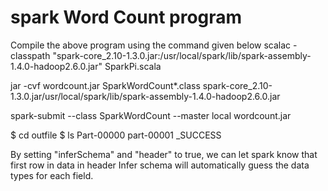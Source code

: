 # spark Word Count program

Compile the above program using the command given below
scalac -classpath "spark-core_2.10-1.3.0.jar:/usr/local/spark/lib/spark-assembly-1.4.0-hadoop2.6.0.jar" SparkPi.scala

jar -cvf wordcount.jar SparkWordCount*.class spark-core_2.10-1.3.0.jar/usr/local/spark/lib/spark-assembly-1.4.0-hadoop2.6.0.jar

spark-submit --class SparkWordCount --master local wordcount.jar

$ cd outfile 
$ ls 
Part-00000 part-00001 _SUCCESS




By setting "inferSchema" and "header" to true, we can let spark know that first row in data in header 
 Infer schema will automatically guess the data types for each field.
 
 
 
